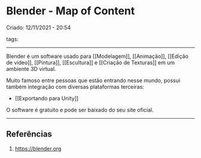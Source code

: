 # Blender - Map of Content
Criado: 12/11/2021 - 20:54

tags: 

---

Blender é um software usado para [[Modelagem]], [[Animação]], [[Edição de vídeo]], [[Pintura]], [[Escultura]] e [[Criação de Texturas]] em um ambiente 3D virtual.

Muito famoso entre pessoas que estão entrando nesse mundo, possui também integração com diversas plataformas terceiras:
- [[Exportando para Unity]]


O software é gratuito e pode ser baixado do seu site oficial.

---
## Referências
1. https://blender.org